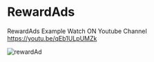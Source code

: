 # RewardAds
RewardAds Example
Watch ON Youtube Channel
https://youtu.be/qEb1ULpUMZk

![rewardAd](https://user-images.githubusercontent.com/61373662/179381606-1b6ea7d1-377d-487c-a3c4-cc5010ea214b.gif)
